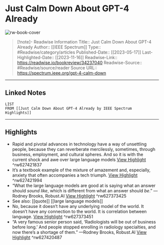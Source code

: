 # Just Calm Down About GPT-4 Already

![rw-book-cover](https://spectrum.ieee.org/media-library/black-and-white-portait-of-a-man-in-front-of-a-pink-and-green-lined-background.jpg?id=33685229&amp;width=1245&amp;height=700&amp;coordinates=0%2C73%2C0%2C491)
<br>
>[!note]- Readwise Information
>Title:: Just Calm Down About GPT-4 Already
>Author:: [[IEEE Spectrum]]
>Type:: #Readwise/category/articles
>Published-Date:: [[2023-05-17]]
>Last-Highlighted-Date:: [[2023-11-16]]
>Readwise-Link:: https://readwise.io/bookreview/34237040
>Readwise-Source:: #Readwise/source/reader
>Source URL:: https://spectrum.ieee.org/gpt-4-calm-down
--- 

## Linked Notes
```dataview
LIST
FROM [[Just Calm Down About GPT-4 Already by IEEE Spectrum Highlights]]
```

---

## Highlights
- Rapid and pivotal advances in technology have a way of unsettling people, because they can reverberate mercilessly, sometimes, through business, employment, and cultural spheres. And so it is with the current shock and awe over large language models [View Highlight](https://readwise.io/open/627421837) ^rw627421837
- It’s a textbook example of the mixture of amazement and, especially, anxiety that often accompanies a tech triumph. [View Highlight](https://readwise.io/open/627421994) ^rw627421994
- “What the large language models are good at is saying what an answer should *sound like*, which is different from what an answer should *be*.” 
  —Rodney Brooks, Robust.AI [View Highlight](https://readwise.io/open/627373425) ^rw627373425 
- See also: [[quote]] [[large language models]] 
- No, because it doesn’t have any underlying model of the world. It doesn’t have any connection to the world. It is correlation between language. [View Highlight](https://readwise.io/open/627373451) ^rw627373451
- “A very famous senior person said, ‘Radiologists will be out of business before long.’ And people stopped enrolling in radiology specialties, and now there’s a shortage of them.” 
  —Rodney Brooks, Robust.AI [View Highlight](https://readwise.io/open/627420487) ^rw627420487
